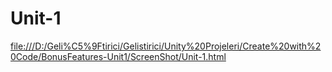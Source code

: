 # Unit-1
 [file:///D:/Geli%C5%9Ftirici/Gelistirici/Unity%20Projeleri/Create%20with%20Code/BonusFeatures-Unit1/ScreenShot/Unit-1.html](https://drive.google.com/file/d/1g_ejPjsnxUd2PYb_E4axxoUXhEHNNLJq/view?usp=sharing)
